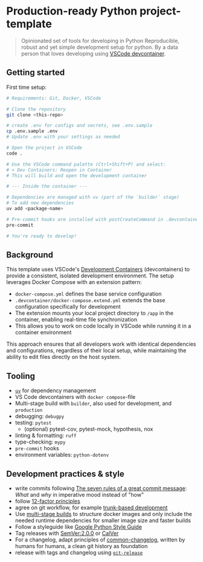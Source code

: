 # Production-ready Python project-template

> Opinionated set of tools for developing in Python
> Reproducible, robust and yet simple development setup for python.
> By a data person that loves developing using [VSCode devcontainer](https://code.visualstudio.com/docs/containers/quickstart-python).

## Getting started

First time setup:

```bash
# Requirements: Git, Docker, VSCode

# Clone the repository
git clone <this-repo>

# create .env for configs and secrets, see .env.sample
cp .env.sample .env
# Update .env with your settings as needed

# Open the project in VSCode
code .

# Use the VSCode command palette (Ctrl+Shift+P) and select:
# > Dev Containers: Reopen in Container
# This will build and open the development container

# --- Inside the container ---

# Dependencies are managed with uv (part of the `builder` stage)
# To add new dependencies
uv add <package-name>

# Pre-commit hooks are installed with postCreateCommand in .devcontainer/devcontainer.json
pre-commit

# You're ready to develop!
```


## Background

This template uses VSCode's [Development Containers](https://code.visualstudio.com/docs/devcontainers/containers) (devcontainers) to provide a consistent, isolated development environment. The setup leverages Docker Compose with an extension pattern:

- `docker-compose.yml` defines the base service configuration
- `.devcontainer/docker-compose.extend.yml` extends the base configuration specifically for development
- The extension mounts your local project directory to `/app` in the container, enabling real-time file synchronization
- This allows you to work on code locally in VSCode while running it in a container environment

This approach ensures that all developers work with identical dependencies and configurations, regardless of their local setup, while maintaining the ability to edit files directly on the host system.


## Tooling

- [`uv`](https://github.com/astral-sh/uv) for dependency management
- VS Code devcontainers with `docker compose`-file
- Multi-stage build with `builder`, also used for development, and `production`
- debugging: `debugpy`
- testing: `pytest`
  - (optional) pytest-cov, pytest-mock, hypothesis, nox
- linting & formatting: `ruff`
- type-checking: `mypy`
- `pre-commit` hooks
- environment variables: `python-dotenv`

## Development practices & style

- write commits following [The seven rules of a great commit message](https://cbea.ms/git-commit/): *What* and *why* in imperative mood instead of "how"
- follow [12-factor principles](https://12factor.net/)
- agree on git workflow, for example [trunk-based development](https://trunkbaseddevelopment.com/)
- Use [multi-stage builds](https://docs.docker.com/develop/develop-images/multistage-build/) to structure docker images and only include the needed runtime dependencies for smaller image size and faster builds
- Follow a styleguide like [Google Python Style Guide](https://google.github.io/styleguide/pyguide.html)
- Tag releases with [SemVer:2.0.0](https://semver.org/spec/v2.0.0.html) or [CalVer](https://calver.org/)
- For a changelog, adapt principles of [common-changelog](https://common-changelog.org/), written by humans for humans, a clean git history as foundation
- release with tags and changelog using [`git-release`](https://github.com/anton-yurchenko/git-release)
